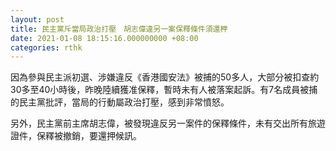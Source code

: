 ```yaml
---
layout: post
title: 民主黨斥當局政治打壓　胡志偉違另一案保釋條件須還柙
date: 2021-01-08 18:15:16.000000000 +08:00
categories: rthk
---
```


因為參與民主派初選、涉嫌違反《香港國安法》被捕的50多人，大部分被扣查約30多至40小時後，昨晚陸續獲准保釋，暫時未有人被落案起訴。有7名成員被捕的民主黨批評，當局的行動屬政治打壓，感到非常憤怒。

另外，民主黨前主席胡志偉，被發現違反另一案件的保釋條件，未有交出所有旅遊證件，保釋被撤銷，要還押候訊。
